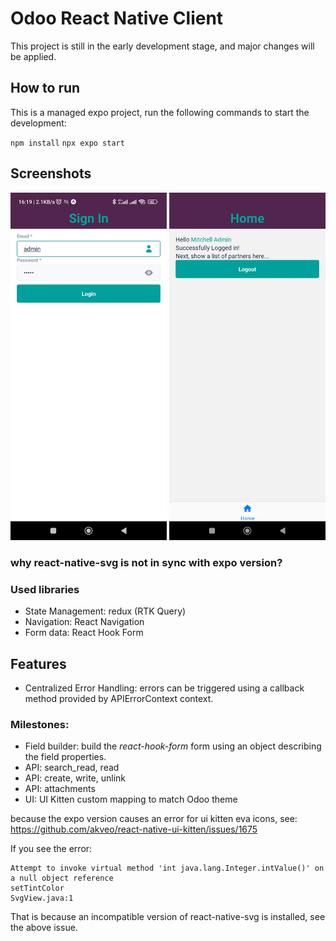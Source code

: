 # Odoo React Native Client
This project is still in the early development stage, and major changes will be applied.

## How to run
This is a managed expo project, run the following commands to start the development:

`npm install`
`npx expo start`

## Screenshots
<img alt="Login" src="docs/login.jpg" width="250"/>
<img alt="Home" src="docs/home.jpg" width="250"/>


### why react-native-svg is not in sync with expo version?

### Used libraries
* State Management: redux (RTK Query)
* Navigation: React Navigation
* Form data: React Hook Form

## Features
* Centralized Error Handling: errors can be triggered using a callback method provided by APIErrorContext context.

### Milestones:
* Field builder: build the _react-hook-form_ form using an object describing the field properties.
* API: search_read, read
* API: create, write, unlink
* API: attachments
* UI: UI Kitten custom mapping to match Odoo theme

because the expo version causes an error for ui kitten eva icons, see: https://github.com/akveo/react-native-ui-kitten/issues/1675

If you see the error:
```
Attempt to invoke virtual method 'int java.lang.Integer.intValue()' on a null object reference
setTintColor
SvgView.java:1
```
That is because an incompatible version of react-native-svg is installed, see the above issue.
